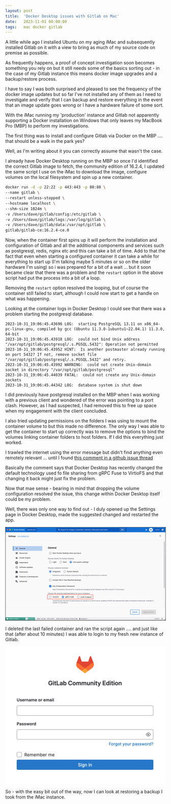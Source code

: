 ```yaml
---
layout: post
title:  'Docker Desktop issues with Gitlab on Mac'
date:   2023-11-01 00:00:00
tags:   mac docker gitlab
---
```

A little while ago I installed Ubuntu on my aging iMac and subsequently installed Gitlab on it with a view to bring as much of my source code on premise as possible.

As frequently happens, a proof of concept investigation soon becomes something you rely on but it still needs some of the basics sorting out - in the case of my Gitlab instance this means docker image upgrades and a backup/restore process.

I have to say I was both surprised and pleased to see the frequency of the docker image updates but so far I've not installed any of them as I need to investigate and verify that I can backup and restore everything in the event that an image update goes wrong or I have a hardware failure of some sort.

With the iMac running my 'production' instance and Gitlab not apparently supporting a Docker installation on Windows that only leaves my MacBook Pro (MBP) to perform my investigations.

The first thing was to install and configure Gitlab via Docker on the MBP .... that should be a walk in the park yes? 

Well, as I'm writing about it you can correctly assume that wasn't the case.
<!--more-->

I already have Docker Desktop running on the MBP so once I'd identified the correct Gitlab image to fetch, the community edition of 16.2.4, I updated the same script I use on the iMac to download the image, configure volumes on the local filesystem and spin up a new container.

```bash
docker run -d -p 22:22 -p 443:443 -p 80:80 \
--name gitlab \
--restart unless-stopped \
--hostname localhost \
--shm-size 1024m \
-v /Users/dave/gitlab/config:/etc/gitlab \
-v /Users/dave/gitlab/logs:/var/log/gitlab \
-v /Users/dave/gitlab/data:/var/opt/gitlab \
gitlab/gitlab-ce:16.2.4-ce.0
```

Now, when the container first spins up it will perform the installation and configuration of Gitlab and all the additional components and services such as postgresql, redis, nginx etc and this can take a bit of time. Add to that the fact that even when starting a configured container it can take a while for everything to start up (I'm talking maybe 5 minutes or so on the older hardware I'm using) so i was prepared for a bit of a wait ... but it soon became clear that there was a problem and the `restart` option in the above script had put the process into a bit of a loop.

Removing the `restart` option resolved the looping, but of course the container still failed to start, although I could now start to get a handle on what was happening.

Looking at the container logs in Docker Desktop I could see that there was a problem starting the postgresql database.

```
2023-10-31_19:06:45.43696 LOG:  starting PostgreSQL 13.11 on x86_64-pc-linux-gnu, compiled by gcc (Ubuntu 11.3.0-1ubuntu1~22.04.1) 11.3.0, 64-bit
2023-10-31_19:06:45.43918 LOG:  could not bind Unix address "/var/opt/gitlab/postgresql/.s.PGSQL.5432": Operation not permitted
2023-10-31_19:06:45.43952 HINT:  Is another postmaster already running on port 5432? If not, remove socket file "/var/opt/gitlab/postgresql/.s.PGSQL.5432" and retry.
2023-10-31_19:06:45.43992 WARNING:  could not create Unix-domain socket in directory "/var/opt/gitlab/postgresql"
2023-10-31_19:06:45.44039 FATAL:  could not create any Unix-domain sockets
2023-10-31_19:06:45.44342 LOG:  database system is shut down
```

I did previously have postgresql installed on the MBP when I was working with a previous client and wondered of the error was pointing to a port clash. However, as I had suspected, I had removed this to free up space when my engagement with the client concluded.

I also tried updating permissions on the folders I was using to mount the container volume to but this made no difference. The only way I was able to get the container to start up correctly was to remove the options to bind the volumes linking container folders to host folders. If I did this everything just worked.

I trawled the internet using the error message but didn't find anything even remotely relevant ... until I found <a href='https://github.com/sameersbn/docker-gitlab/issues/2818#issuecomment-1740375553' target='_blank'>this comment in a github issue thread</a>

Basically the comment says that Docker Desktop has recently changed the default technology used fo file sharing from gRPC Fuse to VirtioFS and that changing it back might just fix the problem. 

Now that mae sense - bearing in mind that dropping the volume configuration resolved the issue, this change within Docker Desktop itself could be my problem.

Well, there was only one way to find out - I duly opened up the Settings page in Docker Desktop, made the suggested changed and restarted the app.

![docker desktop settings page with file sharing implementation options highlighted](/assets/images/docker-settings.png)

I deleted the last failed container and ran the script again .... and just like that (after about 10 minutes) I was able to login to my fresh new instance of Gitlab.

![gitlab login page](/assets/images/gitlab-login.png)

So - with the easy bit out of the way, now I can look at restoring a backup I took from the iMac instance.
